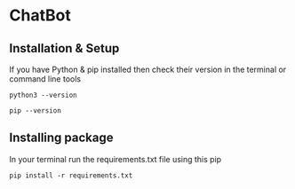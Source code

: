 # ChatBot

## Installation & Setup

If you have Python & pip installed then check their version in the terminal or command line tools

```
python3 --version
```

```
pip --version
```

## Installing package

In your terminal run the requirements.txt file using this pip

```
pip install -r requirements.txt
```

